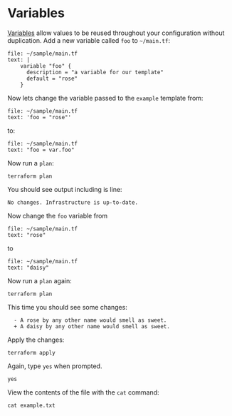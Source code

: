 # Variables
[Variables](https://terraform.io/language/values/variables) allow
values to be reused throughout your configuration without duplication. Add a 
new variable called `foo` to `~/main.tf`:

```editor:append-lines-to-file
file: ~/sample/main.tf
text: |
    variable "foo" {
      description = "a variable for our template"
      default = "rose"
    }
```

Now lets change the variable passed to the `example` template from:

```editor:select-matching-text
file: ~/sample/main.tf
text: 'foo = "rose"'
```

to:

```editor:replace-text-selection
file: ~/sample/main.tf
text: "foo = var.foo"
```


Now run a `plan`:

```execute-1
terraform plan
```

You should see output including is line:

```
No changes. Infrastructure is up-to-date.
```

Now change the `foo` variable from

```editor:select-matching-text
file: ~/sample/main.tf
text: "rose"
```

to

```editor:replace-text-selection
file: ~/sample/main.tf
text: "daisy"
```

Now run a `plan` again:

```execute-1
terraform plan
```

This time you should see some changes:

```
  - A rose by any other name would smell as sweet.
  + A daisy by any other name would smell as sweet.
```

Apply the changes:

```execute-1
terraform apply
```

Again, type `yes` when prompted.

```execute-1
yes
```

View the contents of the file with the `cat` command:

```execute-1
cat example.txt
```
